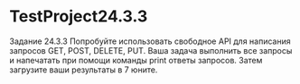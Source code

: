# TestProject24.3.3

Задание 24.3.3
Попробуйте использовать свободное API для написания запросов GET, POST, DELETE, PUT. 
Ваша задача выполнить все запросы и напечатать при помощи команды print ответы запросов. 
Затем загрузите ваши результаты в 7 юните.
